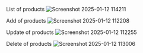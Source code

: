 List of products
![Screenshot 2025-01-12 114211](https://github.com/user-attachments/assets/1d8f6b5e-0d4a-4b8a-8ac9-886430aa47d2)

Add of products
![Screenshot 2025-01-12 112208](https://github.com/user-attachments/assets/464b2cfb-6c65-4609-a529-97e09d3fb531)

Update of products
![Screenshot 2025-01-12 112255](https://github.com/user-attachments/assets/3a3ade1a-e429-4c84-9cd4-687d745a2b2a)

Delete of products
![Screenshot 2025-01-12 113006](https://github.com/user-attachments/assets/d51782ba-e806-4a72-8e71-c09499c7e76e)
